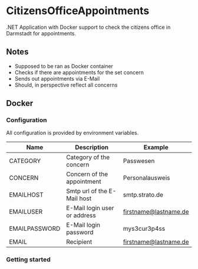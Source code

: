# CitizensOfficeAppointments

.NET Application with Docker support to check the citizens office in Darmstadt for appointments.

## Notes 

- Supposed to be ran as Docker container
- Checks if there are appointments for the set concern
- Sends out appointments via E-Mail
- Should, in perspective reflect all concerns

## Docker

### Configuration

All configuration is provided by environment variables.

| Name                 | Description                                                                      | Example                              |
|----------------------|----------------------------------------------------------------------------------|--------------------------------------|
| CATEGORY			   | Category of the concern														  | Passwesen				             |
| CONCERN              | Concern of the appointment														  | Personalausweis						 |
| EMAILHOST            | Smtp url of the E-Mail host													  | smtp.strato.de		                 |
| EMAILUSER			   | E-Mail login user or address									                  | firstname@lastname.de                |
| EMAILPASSWORD		   | E-Mail login password															  | mys3cur3p4ss						 |
| EMAIL				   | Recipient																		  | firstname@lastname.de                |

### Getting started
